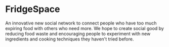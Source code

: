 # FridgeSpace

An innovative new social network to connect people who have too much expiring food with others who need more. We hope to create social good by reducing food waste and encouraging people to experiment with new ingredients and cooking techniques they haven't tried before.
